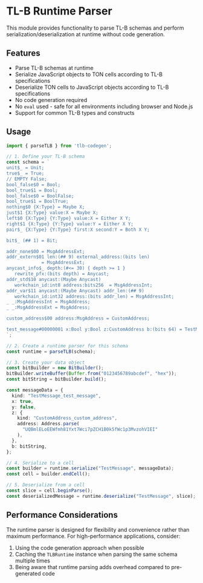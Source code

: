 # TL-B Runtime Parser

This module provides functionality to parse TL-B schemas and perform serialization/deserialization at runtime without code generation.

## Features

- Parse TL-B schemas at runtime
- Serialize JavaScript objects to TON cells according to TL-B specifications
- Deserialize TON cells to JavaScript objects according to TL-B specifications
- No code generation required
- No `eval` used - safe for all environments including browser and Node.js
- Support for common TL-B types and constructs

## Usage

```typescript
import { parseTLB } from 'tlb-codegen';

// 1. Define your TL-B schema
const schema = `
unit$_ = Unit;
true$_ = True;
// EMPTY False;
bool_false$0 = Bool;
bool_true$1 = Bool;
bool_false$0 = BoolFalse;
bool_true$1 = BoolTrue;
nothing$0 {X:Type} = Maybe X;
just$1 {X:Type} value:X = Maybe X;
left$0 {X:Type} {Y:Type} value:X = Either X Y;
right$1 {X:Type} {Y:Type} value:Y = Either X Y;
pair$_ {X:Type} {Y:Type} first:X second:Y = Both X Y;

bit$_ (## 1) = Bit;

addr_none$00 = MsgAddressExt;
addr_extern$01 len:(## 9) external_address:(bits len) 
             = MsgAddressExt;
anycast_info$_ depth:(#<= 30) { depth >= 1 }
   rewrite_pfx:(bits depth) = Anycast;
addr_std$10 anycast:(Maybe Anycast) 
   workchain_id:int8 address:bits256  = MsgAddressInt;
addr_var$11 anycast:(Maybe Anycast) addr_len:(## 9) 
   workchain_id:int32 address:(bits addr_len) = MsgAddressInt;
_ _:MsgAddressInt = MsgAddress;
_ _:MsgAddressExt = MsgAddress;

custom_address$00 address:MsgAddress = CustomAddress;

test_message#00000001 x:Bool y:Bool z:CustomAddress b:(bits 64) = TestMessage;
`;

// 2. Create a runtime parser for this schema
const runtime = parseTLB(schema);

// 3. Create your data object
const bitBuilder = new BitBuilder();
bitBuilder.writeBuffer(Buffer.from("0123456789abcdef", "hex"));
const bitString = bitBuilder.build();

const messageData = {
  kind: "TestMessage_test_message",
  x: true,
  y: false,
  z: {
    kind: "CustomAddress_custom_address",
    address: Address.parse(
      "UQBmlELoEEWfmh81Yxt7Wci7pZCH1B0k5fWc1p3MvzohVIEI"
    ),
  },
  b: bitString,
};

// 4. Serialize to a cell
const builder = runtime.serialize("TestMessage", messageData);
const cell = builder.endCell();

// 5. Deserialize from a cell
const slice = cell.beginParse();
const deserializedMessage = runtime.deserialize("TestMessage", slice);
```

## Performance Considerations

The runtime parser is designed for flexibility and convenience rather than maximum performance. For high-performance applications, consider:

1. Using the code generation approach when possible
2. Caching the `TLBRuntime` instance when parsing the same schema multiple times
3. Being aware that runtime parsing adds overhead compared to pre-generated code 
